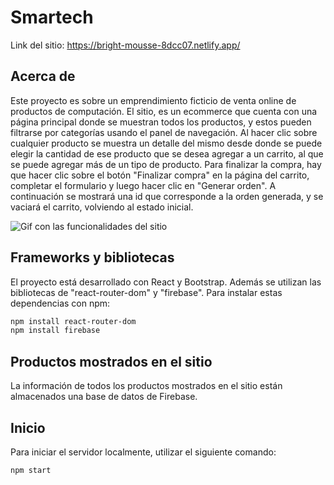 # Smartech

Link del sitio: https://bright-mousse-8dcc07.netlify.app/
## Acerca de
Este proyecto es sobre un emprendimiento ficticio de venta online de productos de computación.
El sitio, es un ecommerce que cuenta con una página principal donde se muestran todos los productos, y estos pueden filtrarse por categorías usando el panel de navegación.
Al hacer clic sobre cualquier producto se muestra un detalle del mismo desde donde se puede elegir la cantidad de ese producto que se desea agregar a un carrito, al que se puede agregar más de un tipo de producto.
Para finalizar la compra, hay que hacer clic sobre el botón "Finalizar compra" en la página del carrito, completar el formulario y luego hacer clic en "Generar orden". A continuación se mostrará una id que corresponde a la orden generada, y se vaciará el carrito, volviendo al estado inicial.

![Gif con las funcionalidades del sitio](https://bright-mousse-8dcc07.netlify.app/assets/github/react-ecommerce.gif)

## Frameworks y bibliotecas
El proyecto está desarrollado con React y Bootstrap. Además se utilizan las bibliotecas de "react-router-dom" y "firebase". Para instalar estas dependencias con npm:
```sh
npm install react-router-dom
npm install firebase
```

## Productos mostrados en el sitio
La información de todos los productos mostrados en el sitio están almacenados una base de datos de Firebase.

## Inicio
Para iniciar el servidor localmente, utilizar el siguiente comando:
```sh
npm start
```